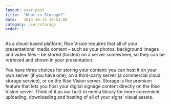 ```yaml
---
layout: user-post
title:  "What is Storage?"
date:   2014-10-13 10:52:00
category: user/storage
order: 1
---
```


As a cloud-based platform, Rise Vision requires that all of your presentations’ media content – such as your photos, background images and video files – be stored (hosted) on a server somewhere, so they can be retrieved and shown in your presentation. 
 
You have three choices for storing your content: you can host it on your own server (if you have one), on a third-party server (a commercial cloud storage service), or on the Rise Vision server.  Storage is the premium feature that lets you host your digital signage content directly on the Rise Vision server.  Think of it as our built-in media library for more convenient uploading, downloading and hosting of all of your signs’ visual assets.



